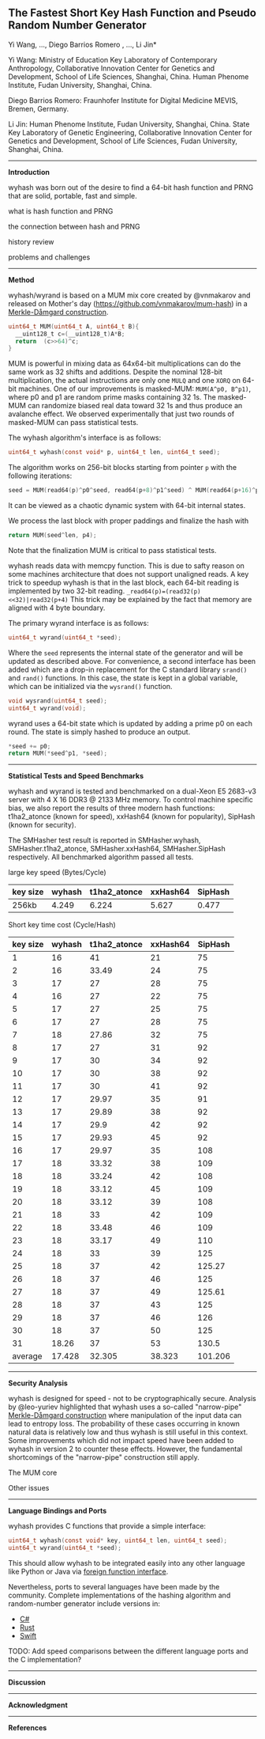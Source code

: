 The Fastest Short Key Hash Function and Pseudo Random Number Generator
----
Yi Wang, ..., Diego Barrios Romero , ..., Li Jin*

Yi Wang: Ministry of Education Key Laboratory of Contemporary Anthropology, Collaborative Innovation Center for Genetics and Development, School of Life Sciences, Shanghai, China. Human Phenome Institute, Fudan University, Shanghai, China.

Diego Barrios Romero: Fraunhofer Institute for Digital Medicine MEVIS, Bremen, Germany.

Li Jin: Human Phenome Institute, Fudan University, Shanghai, China. State Key Laboratory of Genetic Engineering, Collaborative Innovation Center for Genetics and Development, School of Life Sciences, Fudan University, Shanghai, China.

----------------------------------------
**Introduction**

wyhash was born out of the desire to find a 64-bit hash function and PRNG that are solid, portable, fast and simple.

what is hash function and PRNG

the connection between hash and PRNG

history review

problems and challenges

----------------------------------------

**Method**

wyhash/wyrand is based on a MUM mix core created by @vnmakarov and released on Mother's day (https://github.com/vnmakarov/mum-hash) in a [Merkle-Dåmgard construction](https://en.wikipedia.org/wiki/Merkle%E2%80%93Damg%C3%A5rd_construction).
```C
uint64_t MUM(uint64_t A, uint64_t B){
  __uint128_t c=(__uint128_t)A*B;
  return  (c>>64)^c;
}
```
MUM is powerful in mixing data as 64x64-bit multiplications can do the same work as 32 shifts and additions. Despite the nominal 128-bit multiplication, the actual instructions are only one `MULQ` and one `XORQ` on 64-bit machines. One of our improvements is masked-MUM: `MUM(A^p0, B^p1)`, where p0 and p1 are random prime masks containing 32 1s. The masked-MUM can randomize biased real data toward 32 1s and thus produce an avalanche effect. We observed experimentally that just two rounds of masked-MUM can pass statistical tests.

The wyhash algorithm's interface is as follows:

```C
uint64_t wyhash(const void* p, uint64_t len, uint64_t seed);
```
The algorithm works on 256-bit blocks starting from pointer `p` with the following iterations:

```C
seed = MUM(read64(p)^p0^seed, read64(p+8)^p1^seed) ^ MUM(read64(p+16)^p2^seed, read64(p+24)^p3^seed);
```

It can be viewed as a chaotic dynamic system with 64-bit internal states.

We process the last block with proper paddings and finalize the hash with

```C
return MUM(seed^len, p4);
```

Note that the finalization MUM is critical to pass statistical tests.

wyhash reads data with memcpy function. This is due to safty reason on some machines architecture that does not support unaligned reads. A key trick to speedup wyhash is that in the last block, each 64-bit reading is implemented by two 32-bit reading. `_read64(p)=(read32(p)<<32)|read32(p+4)`  This trick may be explained by the fact that memory are aligned with 4 byte boundary.

The primary wyrand interface is as follows:
```C
uint64_t wyrand(uint64_t *seed);
```

Where the `seed` represents the internal state of the generator and will be updated as described above. For convenience, a second interface has been added which are a drop-in replacement for the C standard library `srand()` and `rand()` functions. In this case, the state is kept in a global variable, which can be initialized via the `wysrand()` function.

```C
void wysrand(uint64_t seed);
uint64_t wyrand(void);
```

wyrand uses a 64-bit state which is updated by adding a prime p0 on each round. The state is simply hashed to produce an output.

```C
*seed += p0;
return MUM(*seed^p1, *seed);
```


----------------------------------------

**Statistical Tests and Speed Benchmarks**

wyhash and wyrand is tested and benchmarked on a dual-Xeon E5 2683-v3 server with 4 X 16 DDR3 @ 2133 MHz memory. To control machine specific bias, we also report the results of three modern hash functions: t1ha2_atonce (known for speed), xxHash64 (known for popularity), SipHash (known for security).

The SMHasher test result is reported in SMHasher.wyhash, SMHasher.t1ha2_atonce, SMHasher.xxHash64, SMHasher.SipHash respectively. All benchmarked algorithm passed all tests. 

large key speed (Bytes/Cycle)

| key size	| wyhash	| t1ha2_atonce	| xxHash64	| SipHash | 
| ----| ----| ----| ----| ---- | 
| 256kb	| 4.249	| 6.224	| 5.627	| 0.477 | 

Short key time cost (Cycle/Hash)

| key size	| wyhash	| t1ha2_atonce	| xxHash64	| SipHash | 
| ----| ----| ----| ----| ---- |  
| 1	| 16	| 41	| 21	| 75 | 
| 2	| 16	| 33.49	| 24	| 75 | 
| 3	| 17	| 27	| 28	| 75 | 
| 4	| 16	| 27	| 22	| 75 | 
| 5	| 17	| 27	| 25	| 75 | 
| 6	| 17	| 27	| 28	| 75 | 
| 7	| 18	| 27.86	| 32	| 75 | 
| 8	| 17	| 27	| 31	| 92 | 
| 9	| 17	| 30	| 34	| 92 | 
| 10	| 17	| 30	| 38	| 92 | 
| 11	| 17	| 30	| 41	| 92 | 
| 12	| 17	| 29.97	| 35	| 91 | 
| 13	| 17	| 29.89	| 38	| 92 | 
| 14	| 17	| 29.9	| 42	| 92 | 
| 15	| 17	| 29.93	| 45	| 92 | 
| 16	| 17	| 29.97	| 35	| 108 | 
| 17	| 18	| 33.32	| 38	| 109 | 
| 18	| 18	| 33.24	| 42	| 108 | 
| 19	| 18	| 33.12	| 45	| 109 | 
| 20	| 18	| 33.12	| 39	| 108 | 
| 21	| 18	| 33	| 42	| 109 | 
| 22	| 18	| 33.48	| 46	| 109 | 
| 23	| 18	| 33.17	| 49	| 110 | 
| 24	| 18	| 33	| 39	| 125 | 
| 25	| 18	| 37	| 42	| 125.27 | 
| 26	| 18	| 37	| 46	| 125 | 
| 27	| 18	| 37	| 49	| 125.61 | 
| 28	| 18	| 37	| 43	| 125 | 
| 29	| 18	| 37	| 46	| 126 | 
| 30	| 18	| 37	| 50	| 125 | 
| 31	| 18.26	| 37	| 53	| 130.5 | 
| average	| 17.428	| 32.305	| 38.323	| 101.206 | 

----------------------------------------

**Security Analysis**

wyhash is designed for speed - not to be cryptographically secure. Analysis by @leo-yuriev highlighted that wyhash uses a so-called "narrow-pipe" [Merkle-Dåmgard construction](https://en.wikipedia.org/wiki/Merkle%E2%80%93Damg%C3%A5rd_construction) where manipulation of the input data can lead to entropy loss.
The probability of these cases occurring in known natural data is relatively low and thus wyhash is still useful in this context.
Some improvements which did not impact speed have been added to wyhash in version 2 to counter these effects. However, the fundamental shortcomings of the "narrow-pipe" construction still apply.

The MUM core

Other issues

----------------------------------------

**Language Bindings and Ports**

wyhash provides C functions that provide a simple interface:
```C
uint64_t wyhash(const void* key, uint64_t len, uint64_t seed);
uint64_t wyrand(uint64_t *seed);
```

This should allow wyhash to be integrated easily into any other language like Python or Java via [foreign function interface](https://en.wikipedia.org/wiki/Foreign_function_interface).

Nevertheless, ports to several languages have been made by the community. Complete implementations of the hashing algorithm and random-number generator include versions in:
- [C#](https://github.com/cocowalla/wyhash-dotnet)
- [Rust](https://github.com/eldruin/wyhash-rs)
- [Swift](https://github.com/lemire/SwiftWyhash)

TODO: Add speed comparisons between the different language ports and the C implementation?

----------------------------------------

**Discussion**

----------------------------------------

**Acknowledgment**

----------------------------------------

**References**
